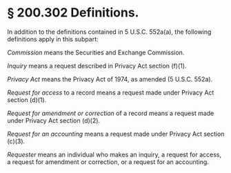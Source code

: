 # § 200.302   Definitions.

In addition to the definitions contained in 5 U.S.C. 552a(a), the following definitions apply in this subpart:


*Commission* means the Securities and Exchange Commission.


*Inquiry* means a request described in Privacy Act section (f)(1).


*Privacy Act* means the Privacy Act of 1974, as amended (5 U.S.C. 552a).


*Request for access* to a record means a request made under Privacy Act section (d)(1).


*Request for amendment or correction* of a record means a request made under Privacy Act section (d)(2).


*Request for an accounting* means a request made under Privacy Act section (c)(3).


*Requester* means an individual who makes an inquiry, a request for access, a request for amendment or correction, or a request for an accounting.






